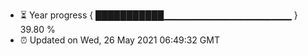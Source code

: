 - ⏳ Year progress { ███████████▁▁▁▁▁▁▁▁▁▁▁▁▁▁▁▁▁▁▁ } 39.80 %
- ⏰ Updated on Wed, 26 May 2021 06:49:32 GMT

